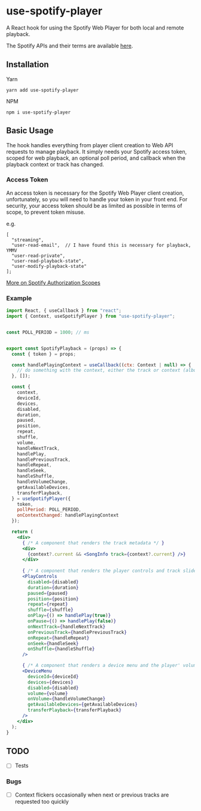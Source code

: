 # use-spotify-player

A React hook for using the Spotify Web Player for both local and remote playback.

The Spotify APIs and their terms are available [here](https://developer.spotify.com/documentation/).

## Installation 

Yarn

`yarn add use-spotify-player`


NPM

`npm i use-spotify-player`

## Basic Usage

The hook handles everything from player client creation to Web API requests to manage playback. It simply needs your Spotify access token, scoped for web playback, an optional poll period, and callback when the playback context or track has changed.

### Access Token

An access token is necessary for the Spotify Web Player client creation, unfortunately, so you will need to handle your token in your front end.
For security, your access token should be as limited as possible in terms of scope, to prevent token misuse.

e.g.

```
[
  "streaming",
  "user-read-email",  // I have found this is necessary for playback, YMMV
  "user-read-private",
  "user-read-playback-state",
  "user-modify-playback-state"
];
```

[More on Spotify Authorization Scopes](https://developer.spotify.com/documentation/general/guides/authorization/scopes/)



### Example

```jsx
import React, { useCallback } from "react";
import { Context, useSpotifyPlayer } from "use-spotify-player";


const POLL_PERIOD = 1000; // ms


export const SpotifyPlayback = (props) => {
  const { token } = props;

  const handlePlayingContext = useCallback((ctx: Context | null) => {
    // do something with the context, either the track or context (album, playlist) has changed
  }, []);

  const {
    context,
    deviceId,
    devices,
    disabled,
    duration,
    paused,
    position,
    repeat,
    shuffle,
    volume,
    handleNextTrack,
    handlePlay,
    handlePreviousTrack,
    handleRepeat,
    handleSeek,
    handleShuffle,
    handleVolumeChange,
    getAvailableDevices,
    transferPlayback,
  } = useSpotifyPlayer({
    token,
    pollPeriod: POLL_PERIOD,
    onContextChanged: handlePlayingContext
  });

  return (
    <div>
      { /* A component that renders the track metadata */ }
      <div>
        {context?.current && <SongInfo track={context?.current} />}
      </div>
      
      { /* A component that renders the player controls and track slider */ }
      <PlayControls
        disabled={disabled}
        duration={duration}
        paused={paused}
        position={position}
        repeat={repeat}
        shuffle={shuffle}
        onPlay={() => handlePlay(true)}
        onPause={() => handlePlay(false)}
        onNextTrack={handleNextTrack}
        onPreviousTrack={handlePreviousTrack}
        onRepeat={handleRepeat}
        onSeek={handleSeek}
        onShuffle={handleShuffle}
      />

      { /* A component that renders a device menu and the player' volume */ }
      <DeviceMenu
        deviceId={deviceId}
        devices={devices}
        disabled={disabled}
        volume={volume}
        onVolume={handleVolumeChange}
        getAvailableDevices={getAvailableDevices}
        transferPlayback={transferPlayback}
      />
    </div>
  );
}

```


## TODO

- [ ] Tests

### Bugs

- [ ] Context flickers occasionally when next or previous tracks are requested too quickly